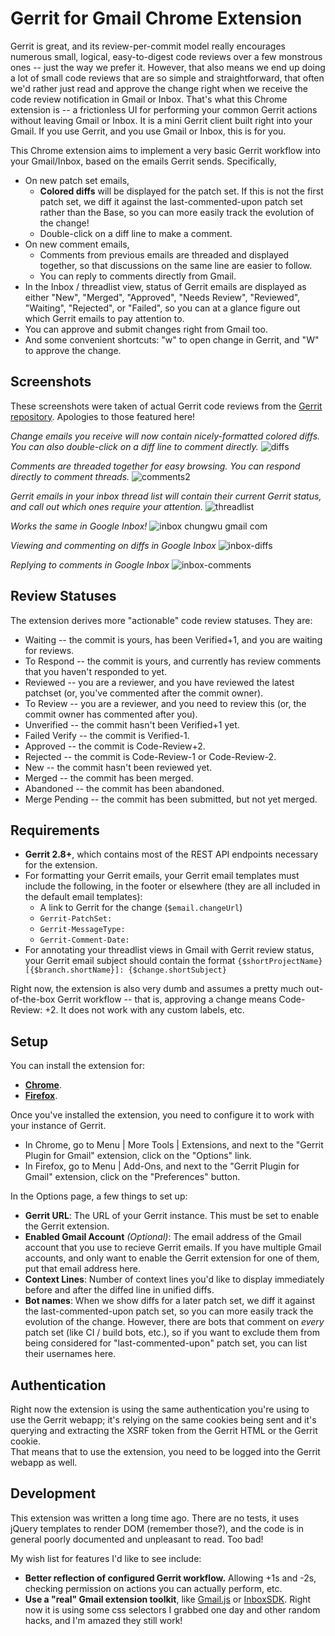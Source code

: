 Gerrit for Gmail Chrome Extension
=================================

Gerrit is great, and its review-per-commit model really encourages numerous small, logical, easy-to-digest code
reviews over a few monstrous ones -- just the way we prefer it.  However, that also means we end up doing a lot
of small code reviews that are so simple and straightforward, that often we'd rather just read and approve 
the change right when we receive the code review notification in Gmail or Inbox.  That's what this Chrome extension is -- 
a frictionless UI for performing your common Gerrit actions without leaving Gmail or Inbox.  It is a mini Gerrit client
built right into your Gmail.  If you use Gerrit, and you use Gmail or Inbox, this is for you.

This Chrome extension aims to implement a very basic Gerrit workflow into your Gmail/Inbox, based on the emails 
Gerrit sends.  Specifically,

* On new patch set emails,
  * **Colored diffs** will be displayed for the patch set.  If this is not the first patch set, we diff it against
    the last-commented-upon patch set rather than the Base, so you can more easily track the evolution of the change!
  * Double-click on a diff line to make a comment.
* On new comment emails,
  * Comments from previous emails are threaded and displayed together, so that discussions on the same line are
    easier to follow.
  * You can reply to comments directly from Gmail.
* In the Inbox / threadlist view, status of Gerrit emails are displayed as either "New", "Merged", "Approved",
  "Needs Review", "Reviewed", "Waiting", "Rejected", or "Failed", so you can at a glance figure out which Gerrit 
  emails to pay attention to.
* You can approve and submit changes right from Gmail too.
* And some convenient shortcuts: "w" to open change in Gerrit, and "W" to approve the change.

Screenshots
-----------
These screenshots were taken of actual Gerrit code reviews from the 
[Gerrit repository](https://gerrit-review.googlesource.com).  Apologies to those featured here!

*Change emails you receive will now contain nicely-formatted colored diffs. You can also double-click on a 
diff line to comment directly.*
![diffs](https://user-images.githubusercontent.com/773353/35765047-6ec6e0b8-0871-11e8-8dbb-eb9ab3df4f43.png)

*Comments are threaded together for easy browsing.  You can respond directly to comment threads.*
![comments2](https://user-images.githubusercontent.com/773353/36222329-d00a74ea-1175-11e8-9b42-29ff5b61f617.png)

*Gerrit emails in your inbox thread list will contain their current Gerrit status, and call out which ones 
require your attention.*
![threadlist](https://user-images.githubusercontent.com/773353/35765049-6ef13cd2-0871-11e8-9950-b24154fb9dd9.png)

*Works the same in Google Inbox!*
![inbox chungwu gmail com](https://user-images.githubusercontent.com/773353/37502859-6874d026-2892-11e8-8583-b978e445cb45.png)

*Viewing and commenting on diffs in Google Inbox*
![inbox-diffs](https://user-images.githubusercontent.com/773353/37502861-68a6cec8-2892-11e8-9ab8-086dcf00f557.png)

*Replying to comments in Google Inbox*
![inbox-comments](https://user-images.githubusercontent.com/773353/37502860-688d77a2-2892-11e8-9e08-553a1744e5f2.png)

Review Statuses
---------------
The extension derives more "actionable" code review statuses.  They are:
* Waiting -- the commit is yours, has been Verified+1, and you are waiting for reviews.
* To Respond -- the commit is yours, and currently has review comments that you haven't responded to yet.
* Reviewed -- you are a reviewer, and you have reviewed the latest patchset (or, you've commented after the commit owner).
* To Review -- you are a reviewer, and you need to review this (or, the commit owner has commented after you).
* Unverified -- the commit hasn't been Verified+1 yet.
* Failed Verify -- the commit is Verified-1.
* Approved -- the commit is Code-Review+2.
* Rejected -- the commit is Code-Review-1 or Code-Review-2.
* New -- the commit hasn't been reviewed yet.
* Merged -- the commit has been merged.
* Abandoned -- the commit has been abandoned.
* Merge Pending -- the commit has been submitted, but not yet merged.

Requirements
------------

* **Gerrit 2.8+**, which contains most of the REST API endpoints necessary for the extension.
* For formatting your Gerrit emails, your Gerrit email templates must include the following, in the footer or 
  elsewhere (they are all included in the default email templates):
  * A link to Gerrit for the change (`$email.changeUrl`)
  * `Gerrit-PatchSet:`
  * `Gerrit-MessageType:`
  * `Gerrit-Comment-Date:`
* For annotating your threadlist views in Gmail with Gerrit review status, your Gerrit email subject
  should contain the format `{$shortProjectName}[{$branch.shortName}]: {$change.shortSubject}`

Right now, the extension is also very dumb and assumes a pretty much out-of-the-box Gerrit workflow -- that is, 
approving a change means Code-Review: +2.  It does not work with any custom labels, etc.

Setup
-----

You can install the extension for: 

* **[Chrome](https://chrome.google.com/webstore/detail/gerrit-plugin-for-gmail/pffnmeolekgjhljdbgpbeaninomjppne)**.
* **[Firefox](https://addons.mozilla.org/en-US/firefox/addon/gerrit-plugin-for-gmail/)**.

Once you've installed the extension, you need to configure it to work with your instance of Gerrit.

* In Chrome, go to Menu | More Tools | Extensions, and next to the "Gerrit Plugin for Gmail" extension, 
  click on the "Options" link.
* In Firefox, go to Menu | Add-Ons, and next to the "Gerrit Plugin for Gmail" extension, click on 
  the "Preferences" button.

In the Options page, a few things to set up:

* **Gerrit URL**: The URL of your Gerrit instance.  This must be set to enable the Gerrit extension.
* **Enabled Gmail Account** *(Optional)*: The email address of the Gmail account that you use to recieve Gerrit emails.  If
  you have multiple Gmail accounts, and only want to enable the Gerrit extension for one of them, put that
  email address here.  
* **Context Lines**: Number of context lines you'd like to display immediately before and after the 
  diffed line in unified diffs.
* **Bot names**: When we show diffs for a later patch set, we diff it against the last-commented-upon patch set,
  so you can more easily track the evolution of the change.  However, there are bots that comment on _every_ patch
  set (like CI / build bots, etc.), so if you want to exclude them from being considered for "last-commented-upon"
  patch set, you can list their usernames here.

Authentication
--------------

Right now the extension is using the same authentication you're using to use the Gerrit webapp; it's relying on the 
same cookies being sent and it's querying and extracting the XSRF token from the Gerrit HTML or the Gerrit cookie.  
That means that to use the extension, you need to be logged into the Gerrit webapp as well.

Development
-----------

This extension was written a long time ago.  There are no tests, it uses jQuery templates to render DOM (remember those?),
and the code is in general poorly documented and unpleasant to read.  Too bad!

My wish list for features I'd like to see include:

* **Better reflection of configured Gerrit workflow.**  Allowing +1s and -2s, checking permission on actions you can
  actually perform, etc.
* **Use a "real" Gmail extension toolkit**, like [Gmail.js](https://github.com/KartikTalwar/gmail.js/tree/master) 
  or [InboxSDK](https://www.inboxsdk.com/).  Right now it is using some css selectors I grabbed one day and other
  random hacks, and I'm amazed they still work!
